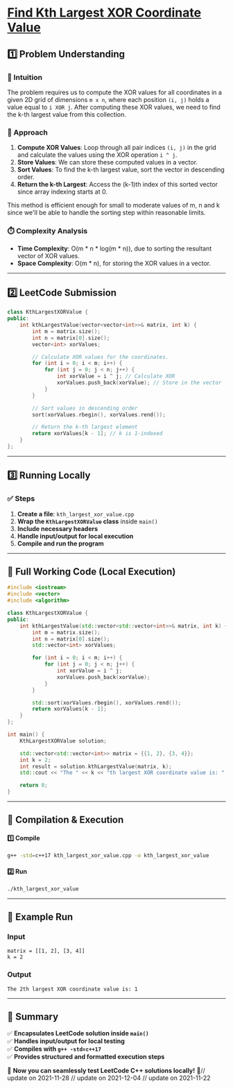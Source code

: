 # **[Find Kth Largest XOR Coordinate Value](https://leetcode.com/problems/find-kth-largest-xor-coordinate-value/description/)**  

## **1️⃣ Problem Understanding**  
### **📌 Intuition**  
The problem requires us to compute the XOR values for all coordinates in a given 2D grid of dimensions `m x n`, where each position `(i, j)` holds a value equal to `i XOR j`. After computing these XOR values, we need to find the k-th largest value from this collection.

### **🚀 Approach**  
1. **Compute XOR Values**: Loop through all pair indices `(i, j)` in the grid and calculate the values using the XOR operation `i ^ j`.
2. **Store Values**: We can store these computed values in a vector.
3. **Sort Values**: To find the k-th largest value, sort the vector in descending order.
4. **Return the k-th Largest**: Access the (k-1)th index of this sorted vector since array indexing starts at 0.

This method is efficient enough for small to moderate values of m, n and k since we'll be able to handle the sorting step within reasonable limits. 

### **⏱️ Complexity Analysis**  
- **Time Complexity**: O(m * n * log(m * n)), due to sorting the resultant vector of XOR values.
- **Space Complexity**: O(m * n), for storing the XOR values in a vector.

---  

## **2️⃣ LeetCode Submission**  
```cpp
class KthLargestXORValue {
public:
    int kthLargestValue(vector<vector<int>>& matrix, int k) {
        int m = matrix.size();
        int n = matrix[0].size();
        vector<int> xorValues;

        // Calculate XOR values for the coordinates.
        for (int i = 0; i < m; i++) {
            for (int j = 0; j < n; j++) {
                int xorValue = i ^ j; // Calculate XOR
                xorValues.push_back(xorValue); // Store in the vector
            }
        }

        // Sort values in descending order
        sort(xorValues.rbegin(), xorValues.rend());

        // Return the k-th largest element
        return xorValues[k - 1]; // k is 1-indexed
    }
};  
```  

---  

## **3️⃣ Running Locally**  
### **✅ Steps**  
1. **Create a file**: `kth_largest_xor_value.cpp`  
2. **Wrap the `KthLargestXORValue` class** inside `main()`  
3. **Include necessary headers**  
4. **Handle input/output for local execution**  
5. **Compile and run the program**  

---  

## **📝 Full Working Code (Local Execution)**  
```cpp
#include <iostream>
#include <vector>
#include <algorithm>

class KthLargestXORValue {
public:
    int kthLargestValue(std::vector<std::vector<int>>& matrix, int k) {
        int m = matrix.size();
        int n = matrix[0].size();
        std::vector<int> xorValues;

        for (int i = 0; i < m; i++) {
            for (int j = 0; j < n; j++) {
                int xorValue = i ^ j;
                xorValues.push_back(xorValue);
            }
        }

        std::sort(xorValues.rbegin(), xorValues.rend());
        return xorValues[k - 1];
    }
};

int main() {
    KthLargestXORValue solution;

    std::vector<std::vector<int>> matrix = {{1, 2}, {3, 4}};
    int k = 2;
    int result = solution.kthLargestValue(matrix, k);
    std::cout << "The " << k << "th largest XOR coordinate value is: " << result << std::endl;

    return 0;
}
```  

---  

## **🔧 Compilation & Execution**  
#### **1️⃣ Compile**  
```bash
g++ -std=c++17 kth_largest_xor_value.cpp -o kth_largest_xor_value
```  

#### **2️⃣ Run**  
```bash
./kth_largest_xor_value
```  

---  

## **🎯 Example Run**  
### **Input**  
```
matrix = [[1, 2], [3, 4]]
k = 2
```  
### **Output**  
```
The 2th largest XOR coordinate value is: 1
```  

---  

## **📌 Summary**  
✅ **Encapsulates LeetCode solution inside `main()`**  
✅ **Handles input/output for local testing**  
✅ **Compiles with `g++ -std=c++17`**  
✅ **Provides structured and formatted execution steps**  

🚀 **Now you can seamlessly test LeetCode C++ solutions locally!** 🚀// update on 2021-11-28
// update on 2021-12-04
// update on 2021-11-22

